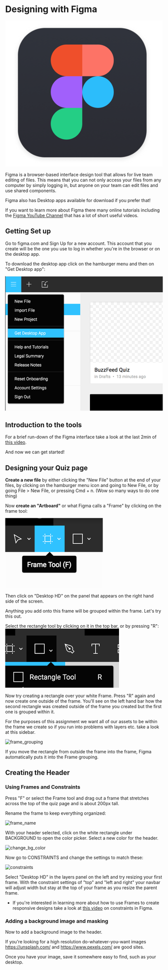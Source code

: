 # Designing with Figma
![Figma icon](imgs/figma_icon1.png)

Figma is a browser-based interface design tool that allows for live team editing of files. This means that you can not only access your files from any computer by simply logging in, but anyone on your team can edit files and use shared components.

Figma also has Desktop apps available for download if you prefer that!

If you want to learn more about Figma there many online tutorials including the [Figma YouTube Channel](https://www.youtube.com/channel/UCQsVmhSa4X-G3lHlUtejzLA) that has a lot of short useful videos.

## Getting Set up
Go to figma.com and Sign Up for a new account. This account that you create will be the one you use to log in whether you're in the browser or on the desktop app.

To download the desktop app click on the hamburger menu and then on "Get Desktop app":

![get desktop app](imgs/get_desktop_app.png)

## Introduction to the tools
For a brief run-down of the Figma interface take a look at the last 2min of [this video](https://youtu.be/RFi7wQHUP0c?t=1m33s).

And now we can get started!

## Designing your Quiz page
**Create a new file** by either clicking the "New File" button at the end of your files, by clicking on the hamburger menu icon and going to New File, or by going File > New File, or pressing Cmd + n. (Wow so many ways to do one thing)

Now **create an "Artboard"** or what Figma calls a "Frame" by clicking on the frame tool:

![frame tool](imgs/frame_tool.png)

Then click on "Desktop HD" on the panel that appears on the right hand side of the screen.

Anything you add onto this frame will be grouped within the frame. Let's try this out.

Select the rectangle tool by clicking on it in the top bar, or by pressing "R":
![rectangle tool](imgs/rectangle_tool.png)

Now try creating a rectangle over your white Frame. Press "R" again and now create one outside of the frame. You'll see on the left hand bar how the second rectangle was created outside of the frame you created but the first one is grouped within it.

For the purposes of this assignment we want all of our assets to be within the frame we create so if you run into problems with layers etc. take a look at this sidebar.

![frame_grouping](imgs/frame_grouping.png)

If you move the rectangle from outside the frame into the frame, Figma automatically puts it into the Frame grouping.



## Creating the Header
### Using Frames and Constraints
Press "F" or select the Frame tool and drag out a frame that stretches across the top of the quiz page and is about 200px tall.

Rename the frame to keep everything organized:

![frame_name](imgs/frame_name.png)

With your header selected, click on the white rectangle under BACKGROUND to open the color picker. Select a new color for the header.

![change_bg_color](imgs/change_bg_color.png)

Now go to CONSTRAINTS and change the settings to match these:

![constraints](imgs/constraints.png)

Select "Desktop HD" in the layers panel on the left and try resizing your first frame. With the constraint settings of "top" and "left and right" your navbar will adjust width but stay at the top of your frame as you resize the parent frame.

* If you're interested in learning more about how to use Frames to create responsive designs take a look at [this video](https://www.youtube.com/watch?v=rRQAQ1d9q9w) on constraints in Figma.

### Adding a background image and masking

Now to add a background image to the header.

If you're looking for a high resolution do-whatever-you-want images https://unsplash.com/ and  https://www.pexels.com/ are good sites.

Once you have your image, save it somewhere easy to find, such as your desktop.
